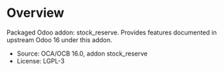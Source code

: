 # Overview

Packaged Odoo addon: stock_reserve. Provides features documented in upstream Odoo 16 under this addon.

- Source: OCA/OCB 16.0, addon stock_reserve
- License: LGPL-3
